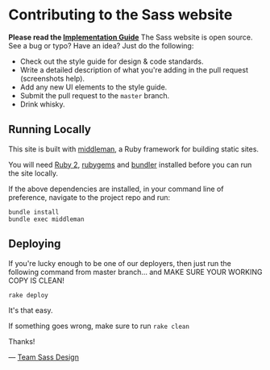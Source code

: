 Contributing to the Sass website
================================

**Please read the [Implementation Guide](http://sass-lang.com/implementation)**
The Sass website is open source. See a bug or typo? Have an idea? Just do the
following:

* Check out the style guide for design & code standards.
* Write a detailed description of what you're adding in the pull request
  (screenshots help).
* Add any new UI elements to the style guide.
* Submit the pull request to the `master` branch.
* Drink whisky.

## Running Locally

This site is built with [middleman](http://middlemanapp.com), a Ruby framework
for building static sites.

You will need [Ruby 2](https://www.ruby-lang.org/en/downloads/),
[rubygems](http://rubygems.org/) and [bundler](http://bundler.io/) installed
before you can run the site locally.

If the above dependencies are installed, in your command line of preference,
navigate to the project repo and run:

```
bundle install
bundle exec middleman
```

## Deploying

If you're lucky enough to be one of our deployers, then just run the following
command from master branch... and MAKE SURE YOUR WORKING COPY IS CLEAN!

```
rake deploy
```

It's that easy.

If something goes wrong, make sure to run `rake clean`

Thanks!

&mdash; [Team Sass Design](http://twitter.com/teamsassdesign)
